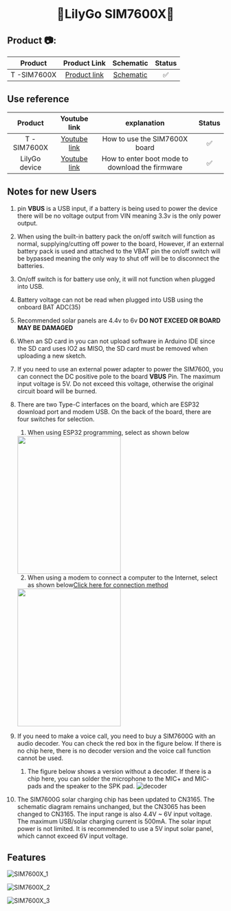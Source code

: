 <h1 align = "center">🌟LilyGo SIM7600X🌟</h1>

<h2 align = "left">Product 📷:</h2>

|   Product   |                             Product  Link                             |                    Schematic                    | Status |
| :---------: | :-------------------------------------------------------------------: | :---------------------------------------------: | :----: |
| T -SIM7600X | [Product link](https://www.aliexpress.com/item/1005001705250713.html) | [Schematic](schematic/T54_SIM7600_20201012.pdf) |   ✅    |

## Use reference

|   Product   |                             Youtube  link                             |                  explanation                    | Status | 
| :---------: | :-------------------------------------------------------------------: |:-----------------------------------------------:| :----: |
| T -SIM7600X | [Youtube link](https://www.youtube.com/watch?v=ohgLGYYOW74) |    How to use the SIM7600X board     |   ✅    |
| LilyGo device | [Youtube link](https://www.youtube.com/watch?v=f3BybP3L7ls) |    How to enter boot mode to download the firmware     |   ✅    |


## Notes for new Users

1. pin **VBUS** is a USB input, if a battery is being used to power the device there will be no voltage output from VIN meaning 3.3v is the only power output.

2. When using the built-in battery pack the on/off switch will function as normal, supplying/cutting off power to the board, However, if an external battery pack is used and attached to the VBAT pin the on/off switch will be bypassed meaning the only way to shut off will be to disconnect the batteries.

3. On/off switch is for battery use only, it will not function when plugged into USB.

4. Battery voltage can not be read when plugged into USB using the onboard BAT ADC(35) 

5. Recommended solar panels are 4.4v to 6v **DO NOT EXCEED OR BOARD MAY BE DAMAGED** 

6. When an SD card in you can not upload software in Arduino IDE since the SD card uses IO2 as MISO, the SD card must be removed when uploading a new sketch.

7. If you need to use an external power adapter to power the SIM7600, you can connect the DC positive pole to the board **VBUS** Pin. The maximum input voltage is 5V. Do not exceed this voltage, otherwise the original circuit board will be burned.

8. There are two Type-C interfaces on the board, which are ESP32 download port and modem USB. On the back of the board, there are four switches for selection.
    1. When using ESP32 programming, select as shown below
    <img  height="320" width="240" src=image/TTL.png>

    2. When using a modem to connect a computer to the Internet, select as shown below[Click here for connection method](docs/pc/README.MD)
    <img  height="320" width="240" src=image/USB.png>

9. If you need to make a voice call, you need to buy a SIM7600G with an audio decoder. You can check the red box in the figure below. If there is no chip here, there is no decoder version and the voice call function cannot be used.

    1. The figure below shows a version without a decoder. If there is a chip here, you can solder the microphone to the MIC+ and MIC- pads and the speaker to the SPK pad.
    ![decoder](./image/decoder.jpg)
10. The SIM7600G solar charging chip has been updated to CN3165. The schematic diagram remains unchanged, but the CN3065 has been changed to CN3165. The input range is also 4.4V ~ 6V input voltage. The maximum USB/solar charging current is 500mA. The solar input power is not limited. It is recommended to use a 5V input solar panel, which cannot exceed 6V input voltage.

## Features

![SIM7600X_1](image/SIM7600X_1.jpg)

![SIM7600X_2](image/SIM7600X_2.jpg)

![SIM7600X_3](image/SIM7600X_3.jpg)

